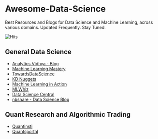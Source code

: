 # Awesome-Data-Science
Best Resources and Blogs for Data Science and Machine Learning, across various domains. Updated Frequently. Stay Tuned.

<img src="https://hitcounter.pythonanywhere.com/count/tag.svg?url=https%3A%2F%2Fgithub.com%2Frbhatia46%2FAwesome-Data-Science" alt="Hits">


## General Data Science
* [Analytics Vidhya - Blog](https://www.analyticsvidhya.com/blog/)
* [Machine Learning Mastery](https://machinelearningmastery.com/blog/)
* [TowardsDataScience](https://towardsdatascience.com/)
* [KD Nuggets](https://www.kdnuggets.com/)
* [Machine Learning in Action](https://appliedmachinelearning.blog/)
* [MLWhiz](https://mlwhiz.com/)
* [Data Science Central](https://www.datasciencecentral.com/profiles/blog/list)
* [nbshare - Data Science Blog](https://www.nbshare.io/notebooks/data-science/)

## Quant Research and Algorithmic Trading

* [Quantinsti](https://blog.quantinsti.com/)
* [Quantsportal](http://www.quantsportal.com/blog-page/)

